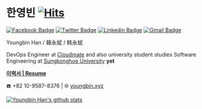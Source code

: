 # 한영빈  [![Hits](https://hits.seeyoufarm.com/api/count/incr/badge.svg?url=https%3A%2F%2Fgithub.com%2Fsukso96100)](https://hits.seeyoufarm.com)

[![Facebook Badge](https://img.shields.io/badge/-Facebook-1877f2?style=flat-square&logo=facebook&logoColor=white&link=https://www.facebook.com/hanyoungbin/)](https://www.facebook.com/hanyoungbin/)
[![Twitter Badge](https://img.shields.io/badge/-Twitter-1877f2?style=flat-square&logo=twitter&logoColor=white&link=https://twitter.com/sukso96100/)](https://twitter.com/sukso96100/)
[![Linkedin Badge](https://img.shields.io/badge/-LinkedIn-blue?style=flat-square&logo=Linkedin&logoColor=white&link=https://www.linkedin.com/in/youngbin-han/)](https://www.linkedin.com/in/youngbin-han/)
[![Gmail Badge](https://img.shields.io/badge/-Gmail-d14836?style=flat-square&logo=Gmail&logoColor=white&link=mailto:sukso96100@gmail.com)](mailto:sukso96100@gmail.com)

Youngbin Han / 韓永斌 / 韩永斌

DevOps Engineer at [Cloudmate](https://cloudmt.co.kr) and also university student studies Software Engineering at [Sungkonghoe University](https://skhu.ac.kr) **yet**

[**이력서 | Resume**](https://www.notion.so/youngbinhan/Resume-e2d048fead9a405fbfa985d30761de76)


☎️ +82 10-9587-8376 | 🌐  [youngbin.xyz](https://youngbin.xyz)

[![Youngbin Han's github stats](https://github-readme-stats.vercel.app/api?username=sukso96100)](https://github.com/anuraghazra/github-readme-stats)

